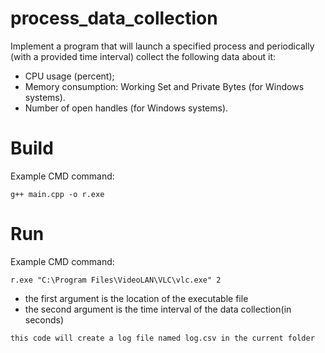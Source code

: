 # process_data_collection
Implement a program that will launch a specified process and periodically (with a provided time interval) collect the following data about it:
- CPU usage (percent);
-	Memory consumption: Working Set and Private Bytes (for Windows systems).
-	Number of open handles (for Windows systems).
# Build
Example CMD command:
```
g++ main.cpp -o r.exe
```
# Run
Example CMD command:
```
r.exe "C:\Program Files\VideoLAN\VLC\vlc.exe" 2
```

- the first argument is the location of the executable file
- the second argument is the time interval of the data collection(in seconds)


```
this code will create a log file named log.csv in the current folder
```
